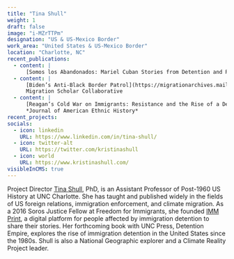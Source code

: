 ```yaml
---
title: "Tina Shull"
weight: 1
draft: false
image: "i-MZrTTPm"
designation: "US & US-Mexico Border"
work_area: "United States & US-Mexico Border"
location: "Charlotte, NC"
recent_publications:
  - content: | 
      [Somos los Abandonados: Mariel Cuban Stories from Detention and Resisting the Carceral State](https://anthurium.miami.edu/articles/10.33596/anth.445/), *Anthurium: A Caribbean Studies Journal*
  - content: |
      [Biden’s Anti-Black Border Patrol](https://migrationarchives.mailchimpsites.com/october-1-2021), 
      Migration Scholar Collaborative
  - content: |
      [Reagan’s Cold War on Immigrants: Resistance and the Rise of a Detention Regime, 1980-1981](https://www.jstor.org/stable/10.5406/jamerethnhist.40.2.0005#:~:text=Reagan's%20%E2%80%9CCold%20War%20on%20immigrants,detention%20system%E2%80%94%20sparked%20mass%20resistance), 
      *Journal of American Ethnic History*
recent_projects:
socials:
  - icon: linkedin
    URL: https://www.linkedin.com/in/tina-shull/ 
  - icon: twitter-alt
    URL: https://twitter.com/kristinashull
  - icon: world
    URL: https://www.kristinashull.com/
visibleInCMS: true
---
```


Project Director [Tina Shull](http://kristinashull.com/), PhD, is an Assistant Professor of Post-1960 US History at UNC Charlotte.
She has taught and published widely in the fields of US foreign relations, immigration enforcement, and climate migration.
As a 2016 Soros Justice Fellow at Freedom for Immigrants, she founded [IMM Print](https://imm-print.com/), a digital platform for people affected by immigration detention to share their stories.
Her forthcoming book with UNC Press, Detention Empire, explores the rise of immigration detention in the United States since the 1980s.
Shull is also a National Geographic explorer and a Climate Reality Project leader.
